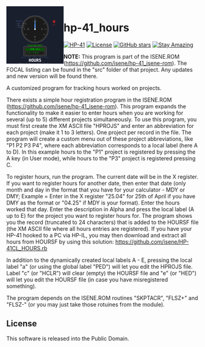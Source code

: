 <img src="img/hours_logo.svg" align="left" width="150" height="150" alt="HOURS Logo">

# hp-41_hours

[![HP-41](https://img.shields.io/badge/HP--41-Calculator-orange)](https://en.wikipedia.org/wiki/HP-41C)
[![License](https://img.shields.io/badge/License-Public%20Domain-brightgreen.svg)](https://unlicense.org/)
[![GitHub stars](https://img.shields.io/github/stars/isene/hp-41_hours.svg)](https://github.com/isene/hp-41_hours/stargazers)
[![Stay Amazing](https://img.shields.io/badge/Stay-Amazing-blue.svg)](https://isene.org)

**NOTE:** This program is part of the ISENE.ROM (https://github.com/isene/hp-41_isene-rom). The FOCAL listing can be found in the "src" folder of that project. Any updates and new version will be found there.

A customized program for tracking hours worked on projects.

There exists a simple hour registration program in the ISENE.ROM (https://github.com/isene/hp-41_isene-rom). This program expands the functionality to make it easier to enter hours when you are working for several (up to 5) different projects simultaneously. To use this program, you must first create the XM ASCII file "HPROJS" and enter an abbreviation for each project (make it 1 to 3 letters). One project per record in the file. The program will create a custom menu out of these project abbreviations, like "P1 P2 P3 P4", where each abbreviation corresponds to a local label (here A to D). In this example hours to the "P1" project is registered by pressing the A key (in User mode), while hours to the "P3" project is registered pressing C.

To register hours, run the program. The current date will be in the X register. If you want to register hours for another date, then enter that date (only month and day in the format that you have for your calculator - MDY or DMY; Example = Enter in the X register "25.04" for 25th of April if you have DMY as the format or "04.25" if MDY is your format). Enter the hours worked that day. Enter the description in Alpha and press the local label (A up to E) for the project you want to register hours for. The program shows you the record (truncated to 24 characters) that is added to the HOURSF file (the XM ASCII file where all hours entries are registered). If you have your HP-41 hooked to a PC via HP-IL, you may then download and extract all hours from HOURSF by using this solution: https://github.com/isene/HP-41CL_HOURS.rb

In addition to the dynamically created local labels A - E, pressing the local label "a" (or using the global label "PED") will let you edit the HPROJS file. Label "c" (or "HCLR") will clear (empty) the HOURSF file and "e" (or "HED") will let you edit the HOURSF file (in case you have misregistered something).

The program depends on the ISENE.ROM routines "SKPTACR", "FLSZ+" and "FLSZ-" (or you may just take those rotuines from the module).

## License
This software is released into the Public Domain.
